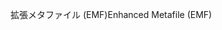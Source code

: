 <span data-ttu-id="20abf-101">拡張メタファイル (EMF)</span><span class="sxs-lookup"><span data-stu-id="20abf-101">Enhanced Metafile (EMF)</span></span>